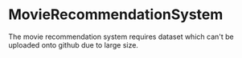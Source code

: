 # MovieRecommendationSystem
The movie recommendation system requires dataset which can't be uploaded onto github due to large size.
